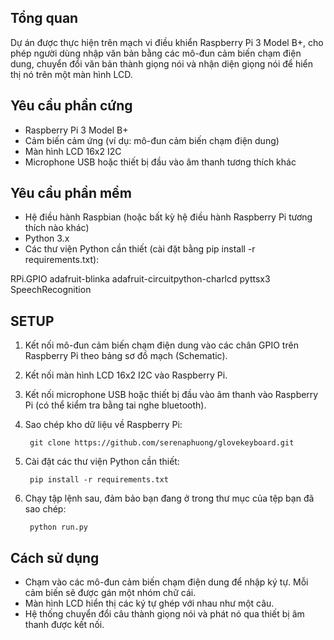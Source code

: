 ## Tổng quan
Dự án được thực hiện trên mạch vi điều khiển Raspberry Pi 3 Model B+, cho phép người dùng nhập văn bản bằng các mô-đun cảm biến chạm điện dung, chuyển đổi văn bản thành giọng nói và nhận diện giọng nói để hiển thị nó trên một màn hình LCD.

## Yêu cầu phần cứng
- Raspberry Pi 3 Model B+
- Cảm biến cảm ứng (ví dụ: mô-đun cảm biến chạm điện dung)
- Màn hình LCD 16x2 I2C
- Microphone USB hoặc thiết bị đầu vào âm thanh tương thích khác 

## Yêu cầu phần mềm
- Hệ điều hành Raspbian (hoặc bất kỳ hệ điều hành Raspberry Pi tương thích nào khác) 
- Python 3.x 
- Các thư viện Python cần thiết (cài đặt bằng pip install -r requirements.txt):

RPi.GPIO 
adafruit-blinka 
adafruit-circuitpython-charlcd 
pyttsx3 
SpeechRecognition

## SETUP
1. Kết nối mô-đun cảm biến chạm điện dung vào các chân GPIO trên Raspberry Pi theo bảng sơ đồ mạch (Schematic). 
2. Kết nối màn hình LCD 16x2 I2C vào Raspberry Pi. 
3. Kết nối microphone USB hoặc thiết bị đầu vào âm thanh vào Raspberry Pi (có thể kiểm tra bằng tai nghe bluetooth).
4. Sao chép kho dữ liệu về Raspberry Pi:

        git clone https://github.com/serenaphuong/glovekeyboard.git

5. Cài đặt các thư viện Python cần thiết:

        pip install -r requirements.txt

6. Chạy tập lệnh sau, đảm bảo bạn đang ở trong thư mục của tệp bạn đã sao chép:

        python run.py

## Cách sử dụng

- Chạm vào các mô-đun cảm biến chạm điện dung  để nhập ký tự. Mỗi cảm biến sẽ được gán một nhóm chữ cái.
- Màn hình LCD hiển thị các ký tự ghép với nhau như một câu.
- Hệ thống chuyển đổi câu thành giọng nói và phát nó qua thiết bị âm thanh được kết nối.










